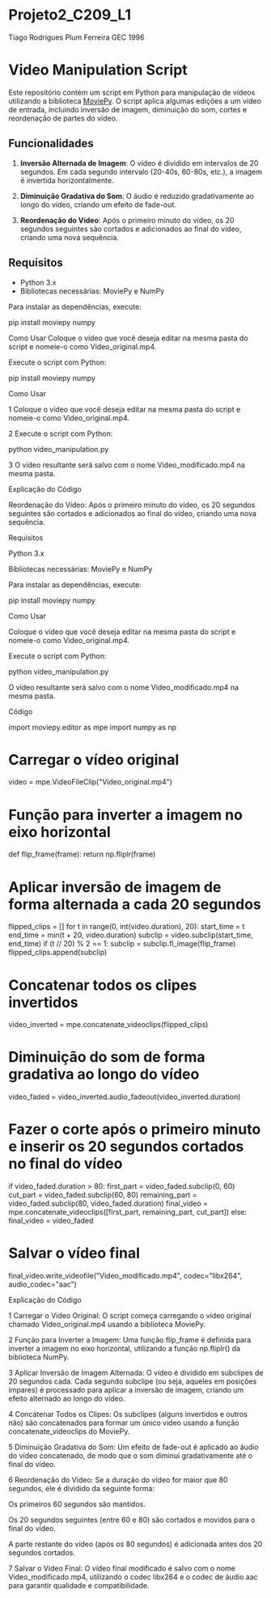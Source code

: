 # Projeto2_C209_L1
Tiago Rodrigues Plum Ferreira GEC 1996
# Video Manipulation Script

Este repositório contém um script em Python para manipulação de vídeos utilizando a biblioteca [MoviePy](https://zulko.github.io/moviepy/). O script aplica algumas edições a um vídeo de entrada, incluindo inversão de imagem, diminuição do som, cortes e reordenação de partes do vídeo.

## Funcionalidades

1. **Inversão Alternada de Imagem**: O vídeo é dividido em intervalos de 20 segundos. Em cada segundo intervalo (20-40s, 60-80s, etc.), a imagem é invertida horizontalmente.

2. **Diminuição Gradativa do Som**: O áudio é reduzido gradativamente ao longo do vídeo, criando um efeito de fade-out.

3. **Reordenação do Vídeo**: Após o primeiro minuto do vídeo, os 20 segundos seguintes são cortados e adicionados ao final do vídeo, criando uma nova sequência.

## Requisitos

- Python 3.x
- Bibliotecas necessárias: MoviePy e NumPy

Para instalar as dependências, execute:


pip install moviepy numpy


Como Usar
Coloque o vídeo que você deseja editar na mesma pasta do script e nomeie-o como Video_original.mp4.

Execute o script com Python:

pip install moviepy numpy

Como Usar


1 Coloque o vídeo que você deseja editar na mesma pasta do script e nomeie-o como Video_original.mp4.


2 Execute o script com Python:


python video_manipulation.py


3 O vídeo resultante será salvo com o nome Video_modificado.mp4 na mesma pasta.

Explicação do Código



Reordenação do Vídeo: Após o primeiro minuto do vídeo, os 20 segundos seguintes são cortados e adicionados ao final do vídeo, criando uma nova sequência.

Requisitos

Python 3.x

Bibliotecas necessárias: MoviePy e NumPy

Para instalar as dependências, execute:

pip install moviepy numpy

Como Usar

Coloque o vídeo que você deseja editar na mesma pasta do script e nomeie-o como Video_original.mp4.

Execute o script com Python:

python video_manipulation.py

O vídeo resultante será salvo com o nome Video_modificado.mp4 na mesma pasta.

Código

import moviepy.editor as mpe
import numpy as np

# Carregar o vídeo original
video = mpe.VideoFileClip("Video_original.mp4")

# Função para inverter a imagem no eixo horizontal
def flip_frame(frame):
    return np.fliplr(frame)

# Aplicar inversão de imagem de forma alternada a cada 20 segundos
flipped_clips = []
for t in range(0, int(video.duration), 20):
    start_time = t
    end_time = min(t + 20, video.duration)
    subclip = video.subclip(start_time, end_time)
    if (t // 20) % 2 == 1:
        subclip = subclip.fl_image(flip_frame)
    flipped_clips.append(subclip)

# Concatenar todos os clipes invertidos
video_inverted = mpe.concatenate_videoclips(flipped_clips)

# Diminuição do som de forma gradativa ao longo do vídeo
video_faded = video_inverted.audio_fadeout(video_inverted.duration)

# Fazer o corte após o primeiro minuto e inserir os 20 segundos cortados no final do vídeo
if video_faded.duration > 80:
    first_part = video_faded.subclip(0, 60)
    cut_part = video_faded.subclip(60, 80)
    remaining_part = video_faded.subclip(80, video_faded.duration)
    final_video = mpe.concatenate_videoclips([first_part, remaining_part, cut_part])
else:
    final_video = video_faded

# Salvar o vídeo final
final_video.write_videofile("Video_modificado.mp4", codec="libx264", audio_codec="aac")

Explicação do Código

1 Carregar o Vídeo Original: O script começa carregando o vídeo original chamado Video_original.mp4 usando a biblioteca MoviePy.

2 Função para Inverter a Imagem: Uma função flip_frame é definida para inverter a imagem no eixo horizontal, utilizando a função np.fliplr() da biblioteca NumPy.

3 Aplicar Inversão de Imagem Alternada: O vídeo é dividido em subclipes de 20 segundos cada. Cada segundo subclipe (ou seja, aqueles em posições ímpares) é processado para aplicar a inversão de imagem, criando um efeito alternado ao longo do vídeo.

4 Concatenar Todos os Clipes: Os subclipes (alguns invertidos e outros não) são concatenados para formar um único vídeo usando a função concatenate_videoclips do MoviePy.

5 Diminuição Gradativa do Som: Um efeito de fade-out é aplicado ao áudio do vídeo concatenado, de modo que o som diminui gradativamente até o final do vídeo.

6 Reordenação do Vídeo: Se a duração do vídeo for maior que 80 segundos, ele é dividido da seguinte forma:

 Os primeiros 60 segundos são mantidos.

 Os 20 segundos seguintes (entre 60 e 80) são cortados e movidos para o final do vídeo.

 A parte restante do vídeo (após os 80 segundos) é adicionada antes dos 20 segundos cortados.

7 Salvar o Vídeo Final: O vídeo final modificado é salvo com o nome Video_modificado.mp4, utilizando o codec libx264 e o codec de áudio aac para garantir qualidade e compatibilidade.
